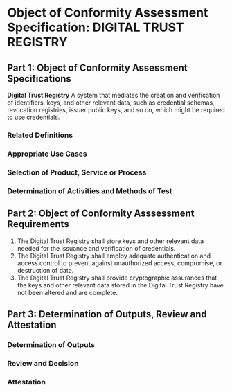 # Object of Conformity Assessment Specification: DIGITAL TRUST REGISTRY

## Part 1: Object of Conformity Assessment Specifications

**Digital Trust Registry** A system that mediates the creation and verification of identifiers, keys, and other relevant data, such as credential schemas, revocation registries, issuer public keys, and so on, which might be required to use credentials.

### Related Definitions

### Appropriate Use Cases

### Selection of Product, Service or Process

### Determination of Activities and Methods of Test

## Part 2: Object of Conformity Asssessment Requirements

1. The Digital Trust Registry shall store keys and other relevant data needed for the issuance and verification of credentials.
2. The Digital Trust Registry shall employ adequate authentication and access control to prevent against unauthorized access, compromise, or destruction of data.
3. The Digital Trust Registry shall provide cryptographic assurances that the keys and other relevant data stored in the Digital Trust Registry have not been altered and are complete.  

## Part 3: Determination of Outputs, Review and Attestation

### Determination of Outputs

### Review and Decision

### Attestation
